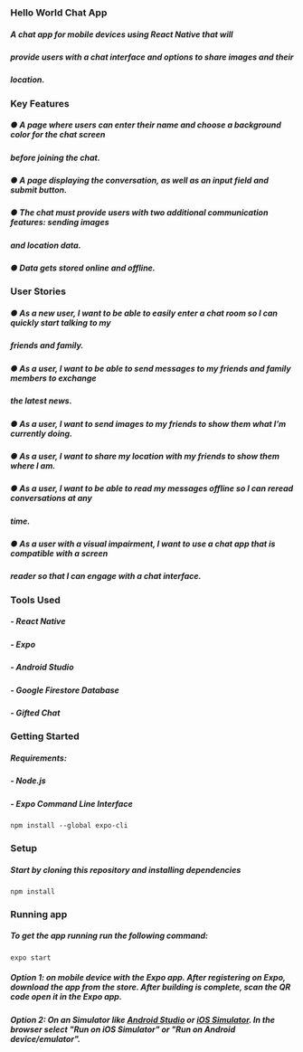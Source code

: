### Hello World Chat App
##### A chat app for mobile devices using React Native that will
##### provide users with a chat interface and options to share images and their
##### location.
### Key Features
##### ● A page where users can enter their name and choose a background color for the chat screen
##### before joining the chat.
##### ● A page displaying the conversation, as well as an input field and submit button.
##### ● The chat must provide users with two additional communication features: sending images
##### and location data.
##### ● Data gets stored online and offline.
### User Stories
##### ● As a new user, I want to be able to easily enter a chat room so I can quickly start talking to my
##### friends and family.
##### ● As a user, I want to be able to send messages to my friends and family members to exchange
##### the latest news.
##### ● As a user, I want to send images to my friends to show them what I’m currently doing.
##### ● As a user, I want to share my location with my friends to show them where I am.
##### ● As a user, I want to be able to read my messages offline so I can reread conversations at any
##### time.
##### ● As a user with a visual impairment, I want to use a chat app that is compatible with a screen
##### reader so that I can engage with a chat interface.
### Tools Used
##### - React Native
##### - Expo
##### - Android Studio
##### - Google Firestore Database
##### - Gifted Chat
### Getting Started
##### Requirements:
##### - Node.js
##### - Expo Command Line Interface
``` 
npm install --global expo-cli
```
### Setup
##### Start by cloning this repository and installing dependencies
``` 
npm install
```
### Running app
##### To get the app running run the following command:
``` 
expo start
```
##### Option 1: on mobile device with the Expo app. After registering on Expo, download the app from the store. After building is complete, scan the QR code open it in the Expo app.
##### Option 2: On an Simulator like [Android Studio](https://docs.expo.io/workflow/android-studio-emulator/) or  [iOS Simulator](https://docs.expo.io/workflow/ios-simulator/). In the browser select "Run on iOS Simulator" or "Run on Android device/emulator".